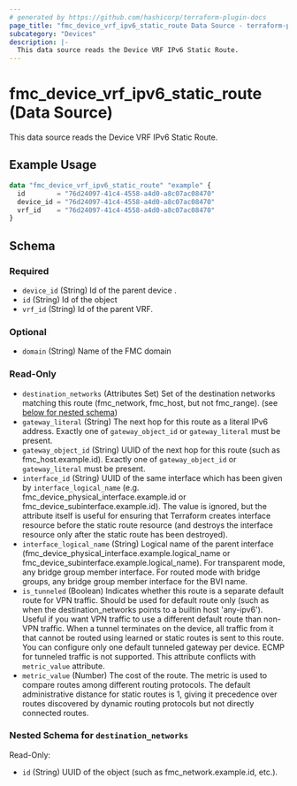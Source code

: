 ```yaml
---
# generated by https://github.com/hashicorp/terraform-plugin-docs
page_title: "fmc_device_vrf_ipv6_static_route Data Source - terraform-provider-fmc"
subcategory: "Devices"
description: |-
  This data source reads the Device VRF IPv6 Static Route.
---
```


# fmc_device_vrf_ipv6_static_route (Data Source)

This data source reads the Device VRF IPv6 Static Route.

## Example Usage

```terraform
data "fmc_device_vrf_ipv6_static_route" "example" {
  id        = "76d24097-41c4-4558-a4d0-a8c07ac08470"
  device_id = "76d24097-41c4-4558-a4d0-a8c07ac08470"
  vrf_id    = "76d24097-41c4-4558-a4d0-a8c07ac08470"
}
```

<!-- schema generated by tfplugindocs -->
## Schema

### Required

- `device_id` (String) Id of the parent device .
- `id` (String) Id of the object
- `vrf_id` (String) Id of the parent VRF.

### Optional

- `domain` (String) Name of the FMC domain

### Read-Only

- `destination_networks` (Attributes Set) Set of the destination networks matching this route (fmc_network, fmc_host, but not fmc_range). (see [below for nested schema](#nestedatt--destination_networks))
- `gateway_literal` (String) The next hop for this route as a literal IPv6 address. Exactly one of `gateway_object_id` or `gateway_literal` must be present.
- `gateway_object_id` (String) UUID of the next hop for this route (such as fmc_host.example.id). Exactly one of `gateway_object_id` or `gateway_literal` must be present.
- `interface_id` (String) UUID of the same interface which has been given by `interface_logical_name` (e.g. fmc_device_physical_interface.example.id or fmc_device_subinterface.example.id). The value is ignored, but the attribute itself is useful for ensuring that Terraform creates interface resource before the static route resource (and destroys the interface resource only after the static route has been destroyed).
- `interface_logical_name` (String) Logical name of the parent interface (fmc_device_physical_interface.example.logical_name or fmc_device_subinterface.example.logical_name). For transparent mode, any bridge group member interface. For routed mode with bridge groups, any bridge group member interface for the BVI name.
- `is_tunneled` (Boolean) Indicates whether this route is a separate default route for VPN traffic. Should be used for default route only (such as when the destination_networks points to a builtin host 'any-ipv6'). Useful if you want VPN traffic to use a different default route than non-VPN traffic. When a tunnel terminates on the device, all traffic from it that cannot be routed using learned or static routes is sent to this route. You can configure only one default tunneled gateway per device. ECMP for tunneled traffic is not supported. This attribute conflicts with `metric_value` attribute.
- `metric_value` (Number) The cost of the route. The metric is used to compare routes among different routing protocols. The default administrative distance for static routes is 1, giving it precedence over routes discovered by dynamic routing protocols but not directly connected routes.

<a id="nestedatt--destination_networks"></a>
### Nested Schema for `destination_networks`

Read-Only:

- `id` (String) UUID of the object (such as fmc_network.example.id, etc.).

